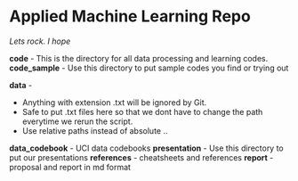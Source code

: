# Applied Machine Learning Repo

*Lets rock. I hope*

**code** - This is the directory for all data processing and learning codes.
**code_sample** - Use this directory to put sample codes you find or trying out
 
**data** - 
* Anything with extension .txt will be ignored by Git. 
* Safe to put .txt files here so that we dont have to change the path everytime we rerun the script. 
* Use relative paths instead of absolute .. 

**data_codebook** - UCI data codebooks
**presentation** - Use this directory to put our presentations
**references** - cheatsheets and references
**report** - proposal and report in md format
